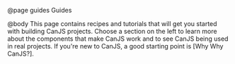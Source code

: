 @page guides Guides

@body
This page contains recipes and tutorials that will get you started with building CanJS projects. Choose a section on the left to learn more about the components that make CanJS work and to see CanJS being used in real projects. If you're new to CanJS, a good starting point is [Why Why CanJS?].
